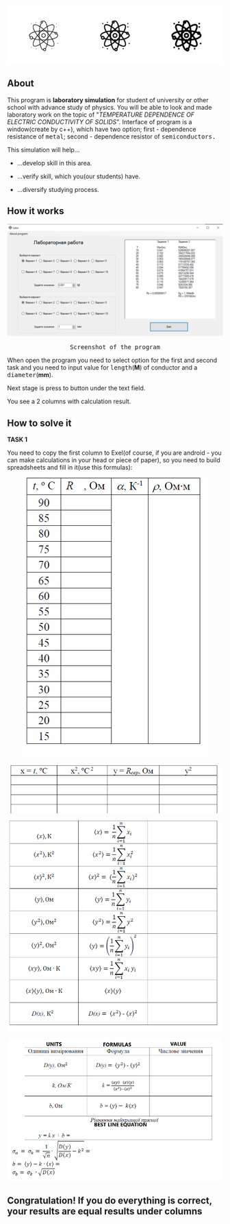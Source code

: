 <p align="center"><img src="Images/phiz.jpg" /></p>

## About
This program is <b>laboratory simulation</b> for student of university or other school with advance study of physics. You will be able to look and made laboratory work on the topic of "<em>TEMPERATURE DEPENDENCE OF ELECTRIC CONDUCTIVITY OF SOLIDS</em>". Interface of program is a window(create by c++), which have two option; first - dependence resistance of <samp>metal</samp>; second - dependence resistor of <samp>semiconductors</semp>.

This simulation will help...

* ...develop skill in this area.

* ...verify skill, which you(our students) have.

* ...diversify studying process.



## How it works

<p align="center"><img src="Images/win_Prog.png" /></p>
<p align = "center"><samp>Screenshot of the program</samp></p>

When open the program you need to select option for the first and second task and you need to input value for <samp>length</samp>(<b>M</b>) of conductor and a <samp>diameter</samp>(<b>mm</b>).

Next stage is press to button under the text field.

You see a 2 columns with calculation result.

## How to solve it

<b>TASK 1</b>

You need to copy the first column to Exel(of course, if you are android - you can make calculations in your head or piece of paper), so you need to build spreadsheets and fill in it(use this formulas):

<p align="center"><img src="Images/Spreadsheet_start.png"/></p>
<p align="center"><img src="Images/Spreadsheet_2.png"/></p>
<p align="center"><img src="Images/Spreadsheet_3.png"/></p>
<p align="center"><img src="Images/Spreadsheet_4.png"/></p>

<h2>Congratulation! If you do everything is correct, your results are equal results under columns</h2>
